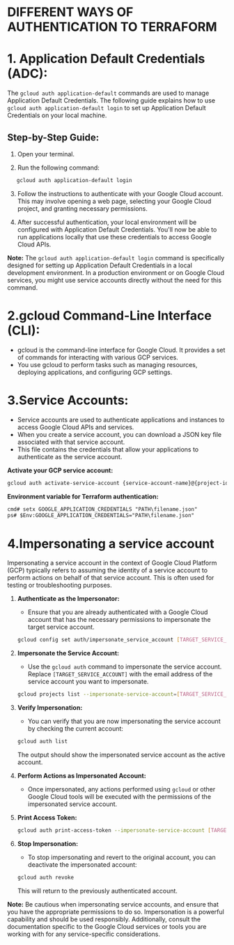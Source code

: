 # DIFFERENT WAYS OF AUTHENTICATION TO TERRAFORM

# 1. Application Default Credentials (ADC):

The `gcloud auth application-default` commands are used to manage Application Default Credentials. The following guide explains how to use `gcloud auth application-default login` to set up Application Default Credentials on your local machine.

## Step-by-Step Guide:

1. Open your terminal.

2. Run the following command:
```markdown
   gcloud auth application-default login

   ```

3. Follow the instructions to authenticate with your Google Cloud account. This may involve opening a web page, selecting your Google Cloud project, and granting necessary permissions.

4. After successful authentication, your local environment will be configured with Application Default Credentials. You'll now be able to run applications locally that use these credentials to access Google Cloud APIs.

**Note:** The `gcloud auth application-default login` command is specifically designed for setting up Application Default Credentials in a local development environment. In a production environment or on Google Cloud services, you might use service accounts directly without the need for this command.

# 2.gcloud Command-Line Interface (CLI):
- gcloud is the command-line interface for Google Cloud. It provides a set of commands for interacting with various GCP services.
- You use gcloud to perform tasks such as managing resources, deploying applications, and configuring GCP settings.

# 3.Service Accounts:
- Service accounts are used to authenticate applications and instances to access Google Cloud APIs and services.
- When you create a service account, you can download a JSON key file associated with that service account.
- This file contains the credentials that allow your applications to authenticate as the service account.
  
**Activate your GCP service account:**
```markdown
gcloud auth activate-service-account {service-account-name}@{project-id}.iam.gserviceaccount.com --project={project-id} --key-file="PATH\filename.json"
 ```

**Environment variable for Terraform authentication:**

```markdown
cmd# setx GOOGLE_APPLICATION_CREDENTIALS "PATH\filename.json"
ps# $Env:GOOGLE_APPLICATION_CREDENTIALS="PATH\filename.json"

 ```
# 4.Impersonating a service account 
Impersonating a service account in the context of Google Cloud Platform (GCP) typically refers to assuming the identity of a service account to perform actions on behalf of that service account. This is often used for testing or troubleshooting purposes.

1. **Authenticate as the Impersonator:**
   - Ensure that you are already authenticated with a Google Cloud account that has the necessary permissions to impersonate the target service account.

   ```bash
   gcloud config set auth/impersonate_service_account [TARGET_SERVICE_ACCOUNT]
   ```
2. **Impersonate the Service Account:**
   - Use the `gcloud auth` command to impersonate the service account. Replace `[TARGET_SERVICE_ACCOUNT]` with the email address of the service account you want to impersonate.

   ```bash
   gcloud projects list --impersonate-service-account=[TARGET_SERVICE_ACCOUNT]
   ```

3. **Verify Impersonation:**
   - You can verify that you are now impersonating the service account by checking the current account:

   ```bash
   gcloud auth list
   ```

   The output should show the impersonated service account as the active account.

4. **Perform Actions as Impersonated Account:**
   - Once impersonated, any actions performed using `gcloud` or other Google Cloud tools will be executed with the permissions of the impersonated service account.
5. **Print Access Token:**
   ```bash
   gcloud auth print-access-token --impersonate-service-account [TARGET_SERVICE_ACCOUNT]
   ```

6. **Stop Impersonation:**
   - To stop impersonating and revert to the original account, you can deactivate the impersonated account:

   ```bash
   gcloud auth revoke
   ```

   This will return to the previously authenticated account.

**Note:** Be cautious when impersonating service accounts, and ensure that you have the appropriate permissions to do so. Impersonation is a powerful capability and should be used responsibly. Additionally, consult the documentation specific to the Google Cloud services or tools you are working with for any service-specific considerations.

